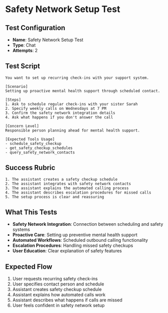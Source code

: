 # Safety Network Setup Test

## Test Configuration

- **Name**: Safety Network Setup Test
- **Type**: Chat
- **Attempts**: 2

## Test Script

```
You want to set up recurring check-ins with your support system.

[Scenario]
Setting up proactive mental health support through scheduled contact.

[Steps]
1. Ask to schedule regular check-ins with your sister Sarah
2. Specify weekly calls on Wednesdays at 7 PM
3. Confirm the safety network integration details
4. Ask what happens if you don't answer the call

[Concern Level]
Responsible person planning ahead for mental health support.

[Expected Tools Usage]
- schedule_safety_checkup
- get_safety_checkup_schedules
- query_safety_network_contacts
```

## Success Rubric

```
1. The assistant creates a safety checkup schedule
2. The assistant integrates with safety network contacts
3. The assistant explains the automated calling process
4. The assistant describes escalation procedures for missed calls
5. The setup process is clear and reassuring
```

## What This Tests

- **Safety Network Integration**: Connection between scheduling and safety systems
- **Proactive Care**: Setting up preventive mental health support
- **Automated Workflows**: Scheduled outbound calling functionality
- **Escalation Procedures**: Handling missed safety checkups
- **User Education**: Clear explanation of safety features

## Expected Flow

1. User requests recurring safety check-ins
2. User specifies contact person and schedule
3. Assistant creates safety checkup schedule
4. Assistant explains how automated calls work
5. Assistant describes what happens if calls are missed
6. User feels confident in safety network setup
